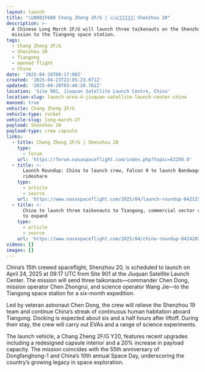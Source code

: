```yaml
---
layout: launch
title: "\U0001F680 Chang Zheng 2F/G | 🇨🇳👨‍🚀👨‍🚀👨‍🚀 Shenzhou 20"
description: >-
  A Chinese Long March 2F/G will launch three taikonauts on the Shenzhou 20
  mission to the Tiangong space station.
tags:
  - Chang Zheng 2F/G
  - Shenzhou 20
  - Tiangong
  - manned flight
  - China
date: '2025-04-24T09:17:00Z'
created: '2025-04-23T22:05:23.071Z'
updated: '2025-04-28T03:48:20.761Z'
location: 'Site 901, Jiuquan Satellite Launch Centre, China'
location-slug: launch-area-4-jiuquan-satellite-launch-center-china
manned: true
vehicle: Chang Zheng 2F/G
vehicle-type: rocket
vehicle-slug: long-march-2f
payload: Shenzhou 20
payload-type: crew capsule
links:
  - title: Chang Zheng 2F/G | Shenzhou 20
    type:
      - forum
    url: 'https://forum.nasaspaceflight.com/index.php?topic=62256.0'
  - title: >-
      Launch Roundup: China to launch crew, Falcon 9 to launch Bandwagon
      rideshare
    type:
      - article
      - source
    url: 'https://www.nasaspaceflight.com/2025/04/launch-roundup-042125/'
  - title: >-
      China to launch three taikonauts to Tiangong, commercial sector continues
      to expand
    type:
      - article
      - source
    url: 'https://www.nasaspaceflight.com/2025/04/china-roundup-04242025/'
videos: []
images: []
---
```

China’s 15th crewed spaceflight, Shenzhou 20, is scheduled to launch on April 24, 2025 at 09:17 UTC from Site 901 at the Jiuquan Satellite Launch Center. The mission will send three taikonauts—commander Chen Dong, mission operator Chen Zhongrui, and science operator Wang Jie—to the Tiangong space station for a six-month expedition.

Led by veteran astronaut Chen Dong, the crew will relieve the Shenzhou 19 team and continue China’s streak of continuous human habitation aboard Tiangong. Docking is expected about six and a half hours after liftoff. During their stay, the crew will carry out EVAs and a range of science experiments.

The launch vehicle, a Chang Zheng 2F/G Y20, features recent upgrades including a redesigned capsule interior and a 20% increase in payload capacity. The mission coincides with the 55th anniversary of Dongfanghong-1 and China’s 10th annual Space Day, underscoring the country’s growing legacy in space exploration.
